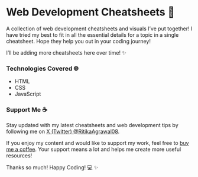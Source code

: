 # Web Development Cheatsheets :yellow_heart:

A collection of web development cheatsheets and visuals I’ve put together! I have tried my best to fit in all the essential details for a topic in a single cheatsheet. Hope they help you out in your coding journey!

I’ll be adding more cheatsheets here over time! :sparkles:

### Technologies Covered 🌐

- HTML
- CSS
- JavaScript

### Support Me ☕️

Stay updated with my latest cheatsheets and web development tips by following me on [X (Twitter) @RitikaAgrawal08](https://x.com/RitikaAgrawal08).

If you enjoy my content and would like to support my work, feel free to [buy me a coffee](https://buymeacoffee.com/ritikaagrawal08). Your support means a lot and helps me create more useful resources!

Thanks so much! Happy Coding! :computer: :sparkles:
